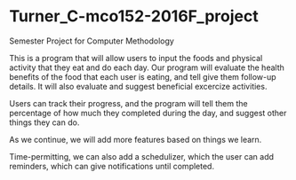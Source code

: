# Turner_C-mco152-2016F_project
Semester Project for Computer Methodology


This is a program that will allow users to input the foods and physical activity that they eat and do each day. 
Our program will evaluate the health benefits of the food that each user is eating, and tell give them follow-up details.
It will also evaluate and suggest beneficial excercize activities. 

Users can track their progress, and the program will tell them the percentage of how much they completed during the day,
and suggest other things they can do. 

As we continue, we will add more features based on things we learn. 

Time-permitting, we can also add a schedulizer, which the user can add reminders, which can give notifications until completed. 

